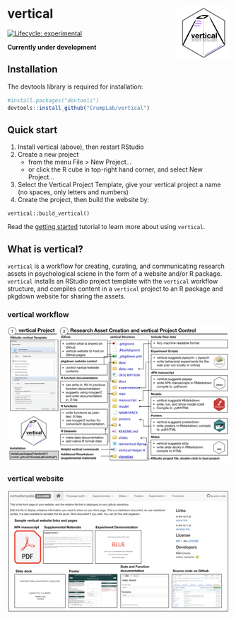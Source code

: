 # vertical <a href='https:/crumplab.github.io/vertical'><img src='man/figures/logo.png' align="right" height="120.5" /></a>

<!-- badges: start -->
[![Lifecycle: experimental](https://img.shields.io/badge/lifecycle-experimental-orange.svg)](https://www.tidyverse.org/lifecycle/#experimental)

<!-- badges: end -->

**Currently under development**

## Installation

The devtools library is required for installation:

``` r
#install.packages("devtools")
devtools::install_github("CrumpLab/vertical")
```

## Quick start

1. Install vertical (above), then restart RStudio
2. Create a new project
   - from the menu File > New Project...
   - or click the R cube in top-right hand corner, and select New Project...
3. Select the Vertical Project Template, give your vertical project a name (no spaces, only letters and numbers)
4. Create the project, then build the website by:

```
vertical::build_vertical()
```

Read the [getting started](https://crumplab.github.io/vertical/articles/vertical.html) tutorial to learn more about using `vertical`.

## What is vertical?

`vertical` is a workflow for creating, curating, and communicating research assets in psychological sciene in the form of a website and/or R package. `vertical` installs an RStudio project template with the `vertical` workflow structure, and compiles content in a `vertical` project to an R package and pkgdown website for sharing the assets.

### vertical workflow

<img src='man/figures/vertical-project.png'/>

### vertical website

<img src='man/figures/vertical-website.png'/>




